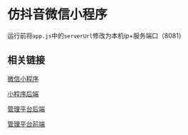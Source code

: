 # 仿抖音微信小程序

运行前将`app.js`中的`serverUrl`修改为本机ip+服务端口（8081）

## 相关链接

[微信小程序](https://github.com/JunXia0425/DDJ)

[小程序后端](https://github.com/JunXia0425/DDJ-Video)

[管理平台后端](https://github.com/JunXia0425/DDJ-Admin)

[管理平台前端](https://github.com/JunXia0425/VideoManage)

